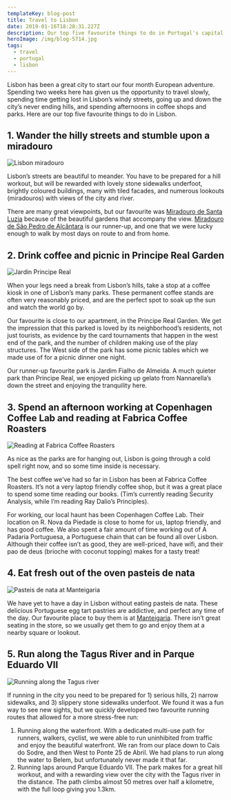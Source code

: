 ```yaml
---
templateKey: blog-post
title: Travel to Lisbon
date: 2019-01-16T18:28:31.227Z
description: Our top five favourite things to do in Portugal's capital city
heroImage: /img/blog-5714.jpg
tags:
  - travel
  - portugal
  - lisbon
---
```

Lisbon has been a great city to start our four month European adventure. Spending two weeks here has given us the opportunity to travel slowly, spending time getting lost in Lisbon’s windy streets, going up and down the city’s never ending hills, and spending afternoons in coffee shops and parks. Here are our top five favourite things to do in Lisbon.

## 1. Wander the hilly streets and stumble upon a miradouro

![Lisbon miradouro](/img/blog-5658.jpg)

Lisbon’s streets are beautiful to meander. You have to be prepared for a hill workout, but will be rewarded with lovely stone sidewalks underfoot, brightly coloured buildings, many with tiled facades, and numerous lookouts (miradouros) with views of the city and river.

There are many great viewpoints, but our favourite was [Miradouro de Santa Luzia](https://goo.gl/maps/nChYo5nWLyJ2) because of the beautiful gardens that accompany the view. [Miradouro de São Pedro de Alcântara](https://goo.gl/maps/rwThqBmPDYQ2) is our runner-up, and one that we were lucky enough to walk by most days on route to and from home.

## 2. Drink coffee and picnic in Principe Real Garden

![Jardin Principe Real](/img/blog-5677.jpg)

When your legs need a break from Lisbon’s hills, take a stop at a coffee kiosk in one of Lisbon’s many parks. These permanent coffee stands are often very reasonably priced, and are the perfect spot to soak up the sun and watch the world go by.

Our favourite is close to our apartment, in the Principe Real Garden. We get the impression that this parked is loved by its neighborhood’s residents, not just tourists, as evidence by the card tournaments that happen in the west end of the park, and the number of children making use of the play structures. The West side of the park has some picnic tables which we made use of for a picnic dinner one night.

Our runner-up favourite park is Jardim Fialho de Almeida. A much quieter park than Principe Real, we enjoyed picking up gelato from Nannarella’s down the street and enjoying the tranquility here.

## 3. Spend an afternoon working at Copenhagen Coffee Lab and reading at Fabrica Coffee Roasters

![Reading at Fabrica Coffee Roasters](/img/blog-5833.jpg)

As nice as the parks are for hanging out, Lisbon is going through a cold spell right now, and so some time inside is necessary. 

The best coffee we’ve had so far in Lisbon has been at Fabrica Coffee Roasters. It’s not a very laptop friendly coffee shop, but it was a great place to spend some time reading our books. (Tim’s currently reading Security Analysis, while I’m reading Ray Dalio’s Principles).

For working, our local haunt has been Copenhagen Coffee Lab. Their location on R. Nova da Piedade is close to home for us, laptop friendly, and has good coffee. We also spent a fair amount of time working out of A Padaria Portuguesa, a Portuguese chain that can be found all over Lisbon. Although their coffee isn’t as good, they are well-priced, have wifi, and their pao de deus (brioche with coconut topping) makes for a tasty treat!

## 4. Eat fresh out of the oven pasteis de nata

![Pasteis de nata at Manteigaria](/img/blog-4577.jpg)

We have yet to have a day in Lisbon without eating pasteis de nata. These delicious Portuguese egg tart pastries are addictive, and perfect any time of the day. Our favourite place to buy them is at [Manteigaria](https://www.facebook.com/manteigaria.oficial/). There isn’t great seating in the store, so we usually get them to go and enjoy them at a nearby square or lookout.

## 5. Run along the Tagus River and in Parque Eduardo VII

![Running along the Tagus river](/img/blog-4402.jpg)

If running in the city you need to be prepared for 1) serious hills, 2) narrow sidewalks, and 3) slippery stone sidewalks underfoot. We found it was a fun way to see new sights, but we quickly developed two favourite running routes that allowed for a more stress-free run:

1. Running along the waterfront. With a dedicated multi-use path for runners, walkers, cyclist, we were able to run uninhibited from traffic and enjoy the beautiful waterfront. We ran from our place down to Cais do Sodre, and then West to Ponte 25 de Abril. We had plans to run along the water to Belem, but unfortunately never made it that far. 
2. Running laps around Parque Eduardo VII. The park makes for a great hill workout, and with a rewarding view over the city with the Tagus river in the distance. The path climbs almost 50 metres over half a kilometre, with the full loop giving you 1.3km.
